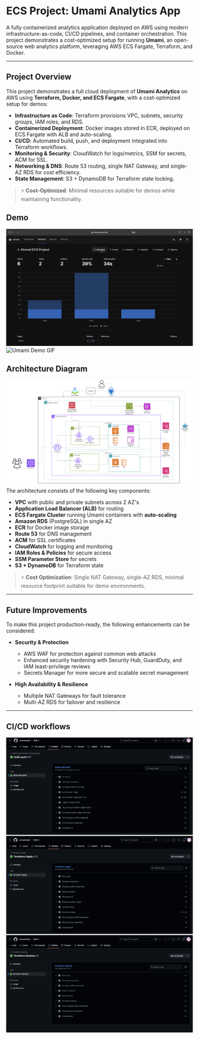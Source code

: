 # ECS Project: Umami Analytics App

A fully containerized analytics application deployed on AWS using modern infrastructure-as-code, CI/CD pipelines, and container orchestration. This project demonstrates a cost-optimized setup for running **Umami**, an open-source web analytics platform, leveraging AWS ECS Fargate, Terraform, and Docker.

---

## Project Overview

This project demonstrates a full cloud deployment of **Umami Analytics** on AWS using **Terraform, Docker, and ECS Fargate**, with a cost-optimized setup for demos:

- **Infrastructure as Code**: Terraform provisions VPC, subnets, security groups, IAM roles, and RDS.
- **Containerized Deployment**: Docker images stored in ECR, deployed on ECS Fargate with ALB and auto-scaling.
- **CI/CD**: Automated build, push, and deployment integrated into Terraform workflows.
- **Monitoring & Security**: CloudWatch for logs/metrics, SSM for secrets, ACM for SSL.
- **Networking & DNS**: Route 53 routing, single NAT Gateway, and single-AZ RDS for cost efficiency.
- **State Management**: S3 + DynamoDB for Terraform state locking.

> ⚡ **Cost-Optimized**: Minimal resources suitable for demos while maintaining functionality.

## Demo 

![Umami Demo](images-recordings/umami-demo.png)  
![Umami Demo GIF](images-recordings/umami-demo.gif)  

## Architecture Diagram
![Architecture Diagram](images-recordings/Aws-arch-diagram.png)  
The architecture consists of the following key components:

- **VPC** with public and private subnets across 2 AZ's
- **Application Load Balancer (ALB)** for routing
- **ECS Fargate Cluster** running Umami containers with **auto-scaling**
- **Amazon RDS** (PostgreSQL) in single AZ
- **ECR** for Docker image storage
- **Route 53** for DNS management
- **ACM** for SSL certificates
- **CloudWatch** for logging and monitoring
- **IAM Roles & Policies** for secure access
- **SSM Parameter Store** for secrets
- **S3 + DynamoDB** for Terraform state

> ⚡ **Cost Optimization**: Single NAT Gateway, single-AZ RDS, minimal resource footprint suitable for demo environments.

---
## Future Improvements

To make this project production-ready, the following enhancements can be considered:

- **Security & Protection**
  - AWS WAF for protection against common web attacks
  - Enhanced security hardening with Security Hub, GuardDuty, and IAM least-privilege reviews
  - Secrets Manager for more secure and scalable secret management

- **High Availability & Resilience**
  - Multiple NAT Gateways for fault tolerance
  - Multi-AZ RDS for failover and resilience

---

## CI/CD workflows
![Build & Push](images-recordings/build-push.png)  
![Terraform Apply](images-recordings/apply.png)  
![Terraform Destroy](images-recordings/destroy.png)